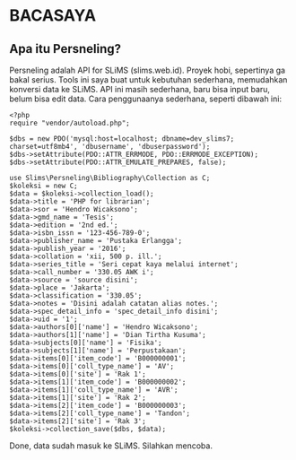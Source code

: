 BACASAYA
========

Apa itu Persneling?
--------------------

Persneling adalah API for SLiMS (slims.web.id). Proyek hobi, sepertinya ga bakal serius. Tools ini saya buat untuk kebutuhan sederhana, memudahkan konversi data ke SLiMS. API ini masih sederhana, baru bisa input baru, belum bisa edit data. Cara penggunaanya sederhana, seperti dibawah ini:


```
<?php 
require "vendor/autoload.php";

$dbs = new PDO('mysql:host=localhost; dbname=dev_slims7; charset=utf8mb4', 'dbusername', 'dbuserpassword');
$dbs->setAttribute(PDO::ATTR_ERRMODE, PDO::ERRMODE_EXCEPTION);
$dbs->setAttribute(PDO::ATTR_EMULATE_PREPARES, false);

use Slims\Persneling\Bibliography\Collection as C;
$koleksi = new C;
$data = $koleksi->collection_load();
$data->title = 'PHP for librarian';
$data->sor = 'Hendro Wicaksono';
$data->gmd_name = 'Tesis';
$data->edition = '2nd ed.';
$data->isbn_issn = '123-456-789-0';
$data->publisher_name = 'Pustaka Erlangga';
$data->publish_year = '2016';
$data->collation = 'xii, 500 p. ill.';
$data->series_title = 'Seri cepat kaya melalui internet';
$data->call_number = '330.05 AWK i';
$data->source = 'source disini';
$data->place = 'Jakarta';
$data->classification = '330.05';
$data->notes = 'Disini adalah catatan alias notes.';
$data->spec_detail_info = 'spec_detail_info disini';
$data->uid = '1';
$data->authors[0]['name'] = 'Hendro Wicaksono';
$data->authors[1]['name'] = 'Dian Tirtha Kusuma';
$data->subjects[0]['name'] = 'Fisika';
$data->subjects[1]['name'] = 'Perpustakaan';
$data->items[0]['item_code'] = 'B000000001';
$data->items[0]['coll_type_name'] = 'AV';
$data->items[0]['site'] = 'Rak 1';
$data->items[1]['item_code'] = 'B000000002';
$data->items[1]['coll_type_name'] = 'AVR';
$data->items[1]['site'] = 'Rak 2';
$data->items[2]['item_code'] = 'B000000003';
$data->items[2]['coll_type_name'] = 'Tandon';
$data->items[2]['site'] = 'Rak 3';
$koleksi->collection_save($dbs, $data);
```
Done, data sudah masuk ke SLiMS. Silahkan mencoba.